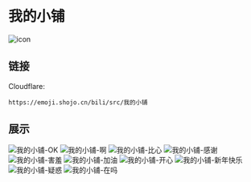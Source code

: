 # 我的小铺
![icon](https://emoji.shojo.cn/bili/src/我的小铺/icon.png)
## 链接
Cloudflare:
```
https://emoji.shojo.cn/bili/src/我的小铺
```
## 展示
![我的小铺-OK](https://emoji.shojo.cn/bili/src/我的小铺/我的小铺-OK.png)
![我的小铺-啊](https://emoji.shojo.cn/bili/src/我的小铺/我的小铺-啊.png)
![我的小铺-比心](https://emoji.shojo.cn/bili/src/我的小铺/我的小铺-比心.png)
![我的小铺-感谢](https://emoji.shojo.cn/bili/src/我的小铺/我的小铺-感谢.png)
![我的小铺-害羞](https://emoji.shojo.cn/bili/src/我的小铺/我的小铺-害羞.png)
![我的小铺-加油](https://emoji.shojo.cn/bili/src/我的小铺/我的小铺-加油.png)
![我的小铺-开心](https://emoji.shojo.cn/bili/src/我的小铺/我的小铺-开心.png)
![我的小铺-新年快乐](https://emoji.shojo.cn/bili/src/我的小铺/我的小铺-新年快乐.png)
![我的小铺-疑惑](https://emoji.shojo.cn/bili/src/我的小铺/我的小铺-疑惑.png)
![我的小铺-在吗](https://emoji.shojo.cn/bili/src/我的小铺/我的小铺-在吗.png)
